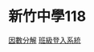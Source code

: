 <!--link rel="stylesheet" href="css/air.css"-->
<link href="http://fonts.googleapis.com/icon?family=Material+Icons" rel="stylesheet">
<link type="text/css" rel="stylesheet" href="css/materialize.min.css"  media="screen,projection"/>
<link rel="stylesheet" href="https://cdnjs.cloudflare.com/ajax/libs/materialize/0.97.7/css/materialize.min.css">
<script src="js/materialize.min.js"></script>

# 新竹中學118

[因數分解](content/factorization.md)
[班級登入系統](content/login.md)